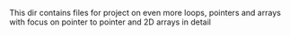 This dir contains files for project on even more loops, pointers and arrays with focus on pointer to pointer and 2D arrays in detail

